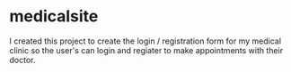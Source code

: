 # medicalsite

I created this project to create the login / registration form for my medical clinic so the user's can login and regiater to make appointments with their doctor. 
